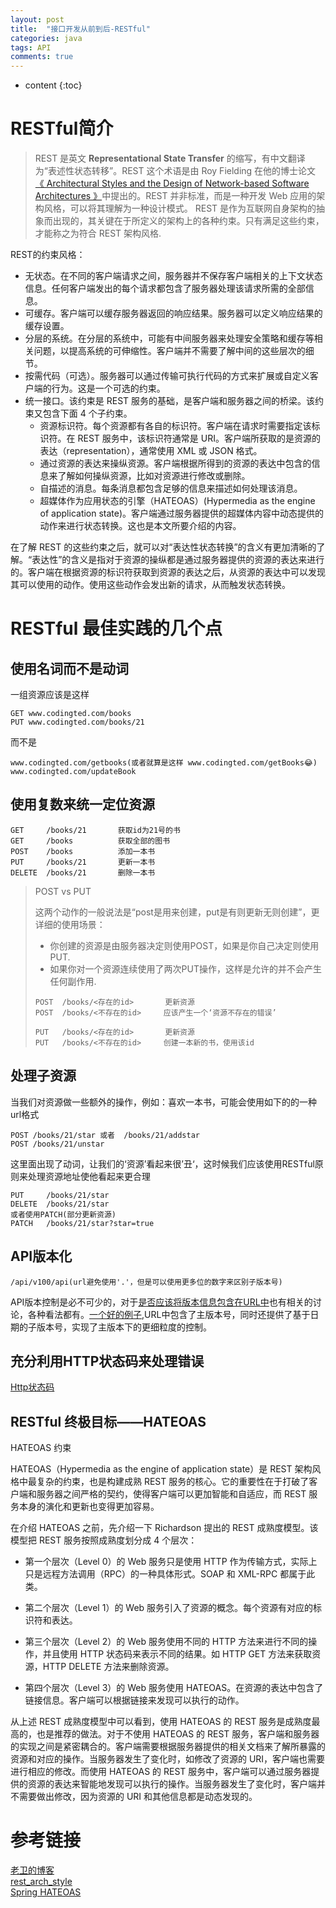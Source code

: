 ```yaml
---
layout: post
title:  "接口开发从前到后-RESTful"
categories: java
tags: API 
comments: true
---
```


* content
{:toc}

# RESTful简介

> REST 是英文 **Representational State Transfer** 的缩写，有中文翻译为“表述性状态转移”。REST 这个术语是由 Roy Fielding 在他的博士论文 [《 Architectural Styles and the Design of Network-based Software Architectures 》](http://www.ics.uci.edu/~fielding/pubs/dissertation/top.htm)中提出的。REST 并非标准，而是一种开发 Web 应用的架构风格，可以将其理解为一种设计模式。
> REST 是作为互联网自身架构的抽象而出现的，其关键在于所定义的架构上的各种约束。只有满足这些约束，才能称之为符合 REST 架构风格.

REST的约束风格：

* 无状态。在不同的客户端请求之间，服务器并不保存客户端相关的上下文状态信息。任何客户端发出的每个请求都包含了服务器处理该请求所需的全部信息。
* 可缓存。客户端可以缓存服务器返回的响应结果。服务器可以定义响应结果的缓存设置。
* 分层的系统。在分层的系统中，可能有中间服务器来处理安全策略和缓存等相关问题，以提高系统的可伸缩性。客户端并不需要了解中间的这些层次的细节。
* 按需代码（可选）。服务器可以通过传输可执行代码的方式来扩展或自定义客户端的行为。这是一个可选的约束。
* 统一接口。该约束是 REST 服务的基础，是客户端和服务器之间的桥梁。该约束又包含下面 4 个子约束。
    + 资源标识符。每个资源都有各自的标识符。客户端在请求时需要指定该标识符。在 REST 服务中，该标识符通常是 URI。客户端所获取的是资源的表达（representation），通常使用 XML 或 JSON 格式。
    + 通过资源的表达来操纵资源。客户端根据所得到的资源的表达中包含的信息来了解如何操纵资源，比如对资源进行修改或删除。
    + 自描述的消息。每条消息都包含足够的信息来描述如何处理该消息。
    + 超媒体作为应用状态的引擎（HATEOAS）(Hypermedia as the engine of application state)。客户端通过服务器提供的超媒体内容中动态提供的动作来进行状态转换。这也是本文所要介绍的内容。

在了解 REST 的这些约束之后，就可以对“表达性状态转换”的含义有更加清晰的了解。“表达性”的含义是指对于资源的操纵都是通过服务器提供的资源的表达来进行的。客户端在根据资源的标识符获取到资源的表达之后，从资源的表达中可以发现其可以使用的动作。使用这些动作会发出新的请求，从而触发状态转换。

# RESTful 最佳实践的几个点

## 使用名词而不是动词

一组资源应该是这样

```
GET www.codingted.com/books
PUT www.codingted.com/books/21
```

而不是

```
www.codingted.com/getbooks(或者就算是这样 www.codingted.com/getBooks😂)
www.codingted.com/updateBook
```

## 使用复数来统一定位资源

```
GET     /books/21       获取id为21号的书
GET     /books          获取全部的图书
POST    /books          添加一本书
PUT     /books/21       更新一本书
DELETE  /books/21       删除一本书
```

> POST vs PUT
> 
> 这两个动作的一般说法是“post是用来创建，put是有则更新无则创建”，更详细的使用场景：
> * 你创建的资源是由服务器决定则使用POST，如果是你自己决定则使用PUT.
> * 如果你对一个资源连续使用了两次PUT操作，这样是允许的并不会产生任何副作用.
> ```
> POST  /books/<存在的id>       更新资源
> POST  /books/<不存在的id>     应该产生一个‘资源不存在的错误’
> 
> PUT   /books/<存在的id>       更新资源
> PUT   /books/<不存在的id>     创建一本新的书，使用该id
> ```

## 处理子资源 

当我们对资源做一些额外的操作，例如：喜欢一本书，可能会使用如下的的一种url格式

```
POST /books/21/star 或者  /books/21/addstar
POST /books/21/unstar
```
这里面出现了动词，让我们的‘资源’看起来很’丑‘，这时候我们应该使用RESTful原则来处理资源地址使他看起来更合理

```
PUT     /books/21/star
DELETE  /books/21/star
或者使用PATCH(部分更新资源)
PATCH   /books/21/star?star=true
```

## API版本化

```
/api/v100/api(url避免使用'.'，但是可以使用更多位的数字来区别子版本号)
```
API版本控制是必不可少的，对于[是否应该将版本信息包含在URL中](https://stackoverflow.com/questions/389169/best-practices-for-api-versioning)也有相关的讨论，各种看法都有。[一个好的例子](https://stripe.com/docs/api/curl#versioning),URL中包含了主版本号，同时还提供了基于日期的子版本号，实现了主版本下的更细粒度的控制。

## 充分利用HTTP状态码来处理错误

[Http状态码](https://en.wikipedia.org/wiki/List_of_HTTP_status_codes)

## RESTful 终极目标——HATEOAS 

HATEOAS 约束

HATEOAS（Hypermedia as the engine of application state）是 REST 架构风格中最复杂的约束，也是构建成熟 REST 服务的核心。它的重要性在于打破了客户端和服务器之间严格的契约，使得客户端可以更加智能和自适应，而 REST 服务本身的演化和更新也变得更加容易。

在介绍 HATEOAS 之前，先介绍一下 Richardson 提出的 REST 成熟度模型。该模型把 REST 服务按照成熟度划分成 4 个层次：

* 第一个层次（Level 0）的 Web 服务只是使用 HTTP 作为传输方式，实际上只是远程方法调用（RPC）的一种具体形式。SOAP 和 XML-RPC 都属于此类。

* 第二个层次（Level 1）的 Web 服务引入了资源的概念。每个资源有对应的标识符和表达。

* 第三个层次（Level 2）的 Web 服务使用不同的 HTTP 方法来进行不同的操作，并且使用 HTTP 状态码来表示不同的结果。如 HTTP GET 方法来获取资源，HTTP DELETE 方法来删除资源。

* 第四个层次（Level 3）的 Web 服务使用 HATEOAS。在资源的表达中包含了链接信息。客户端可以根据链接来发现可以执行的动作。

从上述 REST 成熟度模型中可以看到，使用 HATEOAS 的 REST 服务是成熟度最高的，也是推荐的做法。对于不使用 HATEOAS 的 REST 服务，客户端和服务器的实现之间是紧密耦合的。客户端需要根据服务器提供的相关文档来了解所暴露的资源和对应的操作。当服务器发生了变化时，如修改了资源的 URI，客户端也需要进行相应的修改。而使用 HATEOAS 的 REST 服务中，客户端可以通过服务器提供的资源的表达来智能地发现可以执行的操作。当服务器发生了变化时，客户端并不需要做出修改，因为资源的 URI 和其他信息都是动态发现的。

# 参考链接
[老卫的博客](https://waylau.com/best-practices-for-better-restful-api/)  
[rest_arch_style](http://www.ics.uci.edu/~fielding/pubs/dissertation/rest_arch_style.htm)  
[Spring HATEOAS](https://www.ibm.com/developerworks/cn/java/j-lo-SpringHATEOAS/index.html)  
